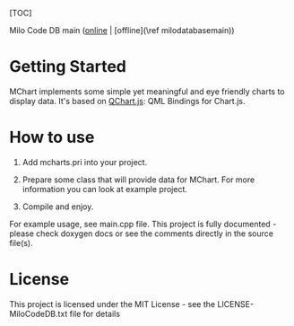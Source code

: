 [TOC]

Milo Code DB main ([online](https://qtdocs.milosolutions.com/milo-code-db/main/) | [offline](\ref milodatabasemain))

# Getting Started

MChart implements some simple yet meaningful and eye friendly charts to display data. It's based on [QChart.js](https://github.com/jwintz/qchart.js): QML Bindings for Chart.js.

# How to use

1. Add mcharts.pri into your project.

2. Prepare some class that will provide data for MChart. For more information you can look at example project.

3. Compile and enjoy.

For example usage, see main.cpp file. This project is fully documented - please check doxygen docs or see the comments directly in the source file(s).

# License 

This project is licensed under the MIT License - see the LICENSE-MiloCodeDB.txt file for details